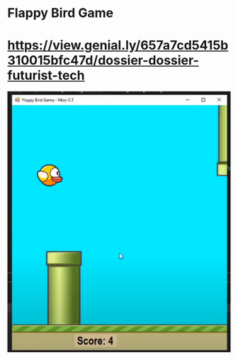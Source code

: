 # Flappy Bird Game
# https://view.genial.ly/657a7cd5415b310015bfc47d/dossier-dossier-futurist-tech
![](image)
